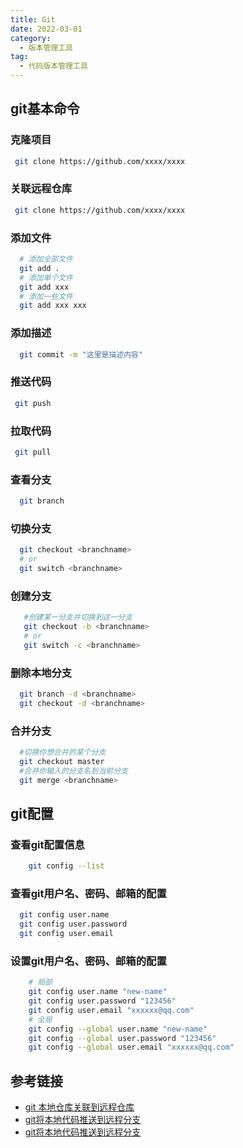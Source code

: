 ```yaml
---
title: Git
date: 2022-03-01
category:
  - 版本管理工具
tag:
  - 代码版本管理工具
---
```



## git基本命令

### 克隆项目
```bash
 git clone https://github.com/xxxx/xxxx 
```
### 关联远程仓库
```bash
 git clone https://github.com/xxxx/xxxx 
```
### 添加文件
```bash
  # 添加全部文件
  git add .
  # 添加单个文件
  git add xxx
  # 添加一些文件
  git add xxx xxx
```
### 添加描述
```bash
  git commit -m "这里是描述内容"
```
### 推送代码
```bash
 git push
```
### 拉取代码
```bash
 git pull
```
### 查看分支
  ```bash
    git branch
  ```
### 切换分支
```bash
  git checkout <branchname>
  # or
  git switch <branchname>
```
### 创建分支
```bash
   #创建某一分支并切换到这一分支
   git checkout -b <branchname>
   # or
   git switch -c <branchname>
```
###  删除本地分支
```bash
  git branch -d <branchname>
  git checkout -d <branchname>
```
###  合并分支
```bash
  #切换你想合并的某个分支
  git checkout master 
  #合并你输入的分支名到当前分支
  git merge <branchname> 
```

## git配置

### 查看git配置信息
```bash
    git config --list
```
### 查看git用户名、密码、邮箱的配置
```bash
  git config user.name
  git config user.password
  git config user.email
```
### 设置git用户名、密码、邮箱的配置
```bash
    # 局部
    git config user.name "new-name"
    git config user.password "123456"
    git config user.email "xxxxxx@qq.com"
    # 全局
    git config --global user.name "new-name"
    git config --global user.password "123456"
    git config --global user.email "xxxxxx@qq.com"
```
 

## 参考链接

- [git 本地仓库关联到远程仓库](https://blog.csdn.net/sinat_39049092/article/details/113417142)
- [git将本地代码推送到远程分支](https://blog.csdn.net/qq_26884501/article/details/108142928)
- [git将本地代码推送到远程分支](https://blog.csdn.net/qq_26884501/article/details/108142928)